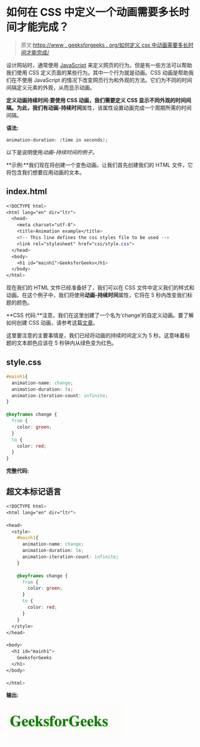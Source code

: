 # 如何在 CSS 中定义一个动画需要多长时间才能完成？

> 原文:[https://www . geeksforgeeks . org/如何定义 css 中动画需要多长时间才能完成/](https://www.geeksforgeeks.org/how-to-define-the-duration-of-an-animation-takes-to-complete-in-css/)

设计网站时，通常使用 [JavaScript](https://www.geeksforgeeks.org/introduction-to-javascript/) 来定义网页的行为。但是有一些方法可以帮助我们使用 CSS 定义页面的某些行为。其中一个行为就是动画。CSS 动画是帮助我们在不使用 JavaScript 的情况下改变网页行为和外观的方法。它们为不同的时间间隔定义元素的外观，从而显示动画。

**定义动画持续时间:**要使用 CSS 动画，我们需要定义 CSS 显示不同外观的时间间隔。为此，我们有**动画-持续时间**属性，该属性设置动画完成一个周期所需的时间间隔。

**语法:**

```css
animation-duration: (time in seconds);
```

以下是说明使用*动画-持续时间的例子。*

**示例:**我们现在将创建一个变色动画。让我们首先创建我们的 HTML 文件，它将包含我们想要应用动画的文本。

## index.html

```css
<!DOCTYPE html>
<html lang="en" dir="ltr">
  <head>
    <meta charset="utf-8">
    <title>Animation example</title>
    <!-- This line defines the css styles file to be used -->
    <link rel="stylesheet" href="css/style.css">
  </head>
  <body>
    <h1 id="mainh1">GeeksforGeeks</h1>
  </body>
</html>
```

现在我们的 HTML 文件已经准备好了，我们可以在 CSS 文件中定义我们的样式和动画。在这个例子中，我们将使用**动画-持续时间**属性，它将在 5 秒内改变我们标题的颜色。

**CSS 代码:**注意，我们在这里创建了一个名为‘change’的自定义动画。要了解如何创建 CSS 动画，请参考这篇[文章](https://www.geeksforgeeks.org/css-animations/)。

这里要注意的主要事情是，我们已经将动画的持续时间定义为 5 秒。这意味着标题的文本颜色应该在 5 秒钟内从绿色变为红色。

## style.css

```css
#mainh1{
  animation-name: change;
  animation-duration: 5s;
  animation-iteration-count: infinite;
}

@keyframes change {
  from {
    color: green;
  }
  to {
    color: red;
  }
}
```

**完整代码:**

## 超文本标记语言

```css
<!DOCTYPE html>
<html lang="en" dir="ltr">

<head>
  <style>
    #mainh1{
      animation-name: change;
      animation-duration: 5s;
      animation-iteration-count: infinite;
    }

    @keyframes change {
      from {
        color: green;
      }
      to {
        color: red;
      }
    }
  </style>
</head>

<body>
  <h1 id="mainh1">
    GeeksforGeeks
  </h1>
</body>

</html>
```

**输出:**

![](img/9defbb94660d687bfaca4f3755c006bb.png)